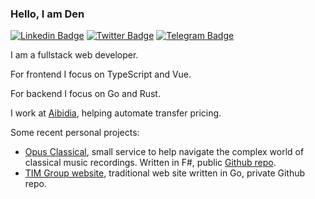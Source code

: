 ### Hello, I am Den

[![Linkedin Badge](https://img.shields.io/badge/-LinkedIn-0e76a8?style=flat-square&logo=Linkedin&logoColor=white)](https://www.linkedin.com/in/denis-rodionov-zunh/)
[![Twitter Badge](https://img.shields.io/badge/-Twitter-00acee?style=flat-square&logo=Twitter&logoColor=white)](https://twitter.com/droidion)
[![Telegram Badge](https://img.shields.io/badge/-Telegram-0088cc?style=flat-square&logo=Telegram&logoColor=white)](https://t.me/droidion)

I am a fullstack web developer.

For frontend I focus on TypeScript and Vue.

For backend I focus on Go and Rust.

I work at [Aibidia](https://aibidia.com), helping automate transfer pricing.

Some recent personal projects:
- [Opus Classical](https://opusclassical.net), small service to help navigate the complex world of classical music recordings. Written in F#, public [Github repo](https://github.com/Droidion/composers).
- [TIM Group website](https://timseminar.ru), traditional web site written in Go, private Github repo.
